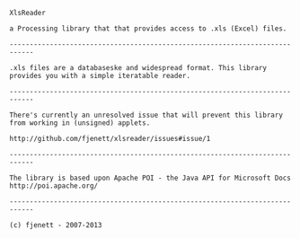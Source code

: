 
    XlsReader
    
    a Processing library that that provides access to .xls (Excel) files.
    
    ----------------------------------------------------------------------------

    .xls files are a databaseske and widespread format. This library
    provides you with a simple iteratable reader.
    
    ----------------------------------------------------------------------------

    There's currently an unresolved issue that will prevent this library
    from working in (unsigned) applets.
    
    http://github.com/fjenett/xlsreader/issues#issue/1
    
    ----------------------------------------------------------------------------

    The library is based upon Apache POI - the Java API for Microsoft Docs
    http://poi.apache.org/
    
    ----------------------------------------------------------------------------
    
    (c) fjenett - 2007-2013
